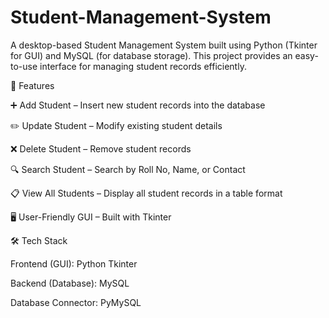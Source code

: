 # Student-Management-System
A desktop-based Student Management System built using Python (Tkinter for GUI) and MySQL (for database storage). This project provides an easy-to-use interface for managing student records efficiently.

🚀 Features

➕ Add Student – Insert new student records into the database

✏️ Update Student – Modify existing student details

❌ Delete Student – Remove student records

🔍 Search Student – Search by Roll No, Name, or Contact

📋 View All Students – Display all student records in a table format

🖥️ User-Friendly GUI – Built with Tkinter

🛠️ Tech Stack

Frontend (GUI): Python Tkinter

Backend (Database): MySQL

Database Connector: PyMySQL

